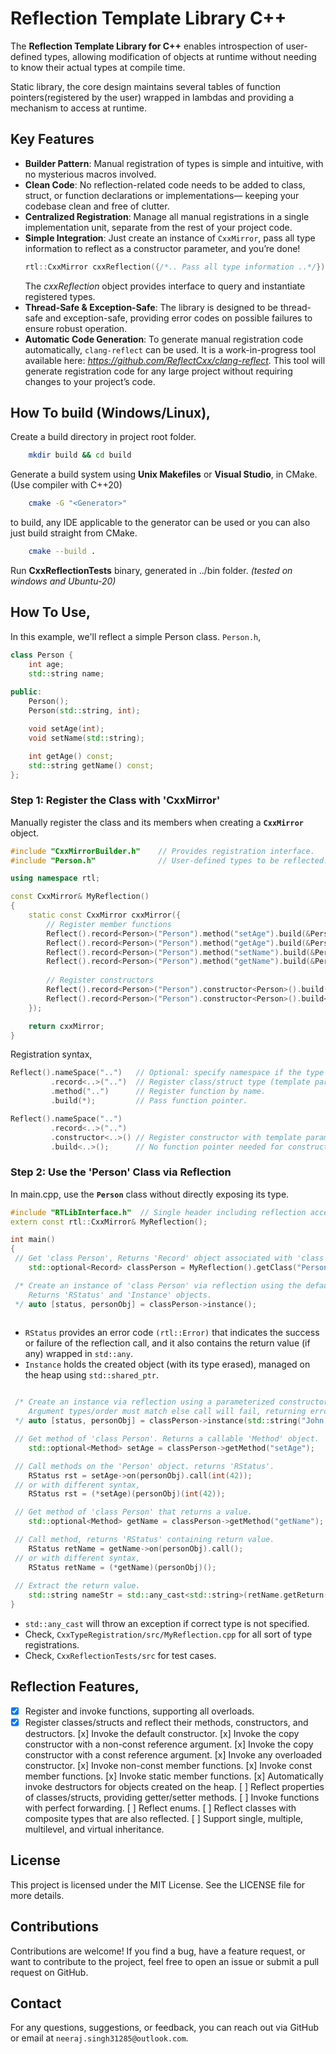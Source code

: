 # Reflection Template Library C++

The **Reflection Template Library for C++** enables introspection of user-defined types, allowing modification of objects at runtime without needing to know their actual types at compile time.

Static library, the core design maintains several tables of function pointers(registered by the user) wrapped in lambdas and providing a mechanism to access at runtime.

## Key Features

- **Builder Pattern**: Manual registration of types is simple and intuitive, with no mysterious macros involved.
- **Clean Code**: No reflection-related code needs to be added to class, struct, or function declarations or implementations— keeping your codebase clean and free of clutter.
- **Centralized Registration**: Manage all manual registrations in a single implementation unit, separate from the rest of your project code.
- **Simple Integration**: Just create an instance of `CxxMirror`, pass all type information to reflect as a constructor parameter, and you’re done!
  ```c++
  rtl::CxxMirror cxxReflection({/*.. Pass all type information ..*/});
  ```
  The *cxxReflection* object provides interface to query and instantiate registered types.
- **Thread-Safe & Exception-Safe**: The library is designed to be thread-safe and exception-safe, providing error codes on possible failures to ensure robust operation.
- **Automatic Code Generation**: To generate manual registration code automatically, `clang-reflect` can be used. It is a work-in-progress tool available here: *https://github.com/ReflectCxx/clang-reflect*. This tool will generate registration code for any large project without requiring changes to your project’s code.

## How To build (Windows/Linux),

Create a build directory in project root folder.
```sh
    mkdir build && cd build
```
Generate a build system using **Unix Makefiles** or **Visual Studio**, in CMake. (Use compiler with C++20)
```sh
    cmake -G "<Generator>"
```   
to build, any IDE applicable to the generator can be used or you can also just build straight from CMake.
```sh
    cmake --build .
```
Run **CxxReflectionTests** binary, generated in ../bin folder. *(tested on windows and Ubuntu-20)*
## How To Use,
In this example, we'll reflect a simple Person class. `Person.h`,
```c++
class Person {
    int age;
    std::string name;
	
public:
    Person();
    Person(std::string, int);

    void setAge(int);
    void setName(std::string);

    int getAge() const;
    std::string getName() const;
};
```
### Step 1: Register the Class with 'CxxMirror'
Manually register the class and its members when creating a **`CxxMirror`** object.
```c++
#include "CxxMirrorBuilder.h"    // Provides registration interface.
#include "Person.h"              // User-defined types to be reflected.

using namespace rtl;

const CxxMirror& MyReflection() 
{
    static const CxxMirror cxxMirror({
        // Register member functions
        Reflect().record<Person>("Person").method("setAge").build(&Person::setAge),
        Reflect().record<Person>("Person").method("getAge").build(&Person::getAge),
        Reflect().record<Person>("Person").method("setName").build(&Person::setName),
        Reflect().record<Person>("Person").method("getName").build(&Person::getName),
	
        // Register constructors
        Reflect().record<Person>("Person").constructor<Person>().build(),  // Default constructor
        Reflect().record<Person>("Person").constructor<Person>().build<std::string, int>()  // Constructor with parameters
    });

    return cxxMirror;
}
```
Registration syntax,
```c++
Reflect().nameSpace("..")   // Optional: specify namespace if the type is enclosed in one.
         .record<..>("..")  // Register class/struct type (template parameter) and its name (string).
         .method("..")      // Register function by name.
         .build(*);         // Pass function pointer.

Reflect().nameSpace("..")
         .record<..>("..")
         .constructor<..>() // Register constructor with template parameters as signature.
         .build<..>();      // No function pointer needed for constructors.
```
### Step 2: Use the 'Person' Class via Reflection
In main.cpp, use the **`Person`** class without directly exposing its type.
```c++
#include "RTLibInterface.h"  // Single header including reflection access interface.
extern const rtl::CxxMirror& MyReflection();

int main() 
{
 // Get 'class Person', Returns 'Record' object associated with 'class Person'
    std::optional<Record> classPerson = MyReflection().getClass("Person");

 /* Create an instance of 'class Person' via reflection using the default constructor.
    Returns 'RStatus' and 'Instance' objects.
 */ auto [status, personObj] = classPerson->instance();
	
```
- `RStatus` provides an error code `(rtl::Error)` that indicates the success or failure of the reflection call, and it also contains the return value (if any) wrapped in `std::any`.
- `Instance` holds the created object (with its type erased), managed on the heap using `std::shared_ptr`.
```c++

 /* Create an instance via reflection using a parameterized constructor. 
    Argument types/order must match else call will fail, returning error-code in 'status'.
 */ auto [status, personObj] = classPerson->instance(std::string("John Doe"), int(42));

 // Get method of 'class Person'. Returns a callable 'Method' object.
    std::optional<Method> setAge = classPerson->getMethod("setAge");

 // Call methods on the 'Person' object. returns 'RStatus'.
    RStatus rst = setAge->on(personObj).call(int(42));
 // or with different syntax,
    RStatus rst = (*setAge)(personObj)(int(42));

 // Get method of 'class Person' that returns a value.
    std::optional<Method> getName = classPerson->getMethod("getName");

 // Call method, returns 'RStatus' containing return value.
    RStatus retName = getName->on(personObj).call();
 // or with different syntax,
    RStatus retName = (*getName)(personObj)();
  
 // Extract the return value.
    std::string nameStr = std::any_cast<std::string>(retName.getReturn());
}
```
- `std::any_cast` will throw an exception if correct type is not specified.
- Check, `CxxTypeRegistration/src/MyReflection.cpp` for all sort of type registrations.
- Check, `CxxReflectionTests/src` for test cases.

## Reflection Features,
-[x] Register and invoke functions, supporting all overloads.
-[x] Register classes/structs and reflect their methods, constructors, and destructors.
[x] Invoke the default constructor.
[x] Invoke the copy constructor with a non-const reference argument.
[x] Invoke the copy constructor with a const reference argument.
[x] Invoke any overloaded constructor.
[x] Invoke non-const member functions.
[x] Invoke const member functions.
[x] Invoke static member functions.
[x] Automatically invoke destructors for objects created on the heap.
[ ] Reflect properties of classes/structs, providing getter/setter methods.
[ ] Invoke functions with perfect forwarding.
[ ] Reflect enums.
[ ] Reflect classes with composite types that are also reflected.
[ ] Support single, multiple, multilevel, and virtual inheritance.

## License
This project is licensed under the MIT License. See the LICENSE file for more details.

## Contributions
Contributions are welcome! If you find a bug, have a feature request, or want to contribute to the project, feel free to open an issue or submit a pull request on GitHub.

## Contact
For any questions, suggestions, or feedback, you can reach out via GitHub or email at `neeraj.singh31285@outlook.com`.
